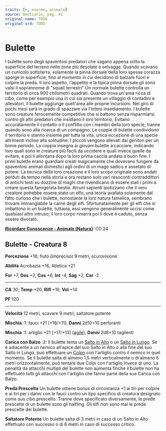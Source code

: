 ```yaml
---
traits: [n, enorme, animale]
source: Bestiario, pag. 42
original-name: TODO
original-srd: TODO
---
```


# Bulette

I bulette sono degli spaventosi predatori che vagano appena sotto la superficie
del terreno nelle zone più desolate e selvagge. Quando scavano un cunicolo
sottoterra, solamente la pinna dorsale della loro spessa corazza sporge in
superficie, fino al momento in cui decidono di balzare fuori e colpire la preda.
Il loro aspetto, l'appetito e la tipica pinna dorsale gli sono valsi il
soprannome di "squali terrestri" Un normale bulette controlla un territorio di
circa 900 chilometri quadrati. Quando trova un'area ricca di cibo, come per
esempio una in cui sia presente un villaggio di contadini e allevatori, il
bulette aggiunge quell'area alle proprie incursioni. Nel giro di pochi mesi sarà
in grado di spazzare via l'intero insediamento. I bulette sono creature
ferocemente competitive che si battono senza risparmiarsi contro gli altri
predatori che insidiano il loro territorio. Evitano accuratamente il contatto o
il conflitto con i membri della loro specie, tranne quando sono alla ricerca di
un compagno. Le coppie di bulette condividono il territorio e stanno insieme per
tutta la vita, unica eccezione di una specie altrimenti incline alla solitudine.
I piccoli vengono allevati dai genitori per un breve periodo. La coppia insegna
ai giovani bulette a cacciare, indicando loro quali sono le creature più facili
da uccidere e quali invece quelle da evitare, e poi li allontana dopo la loro
prima caccia andata a buon fine. I primi bulette erano guardiani creati
magicamente che dovevano fungere da spaventosi animali domestici agli ordini di
un mago sadico e assetato di potere. La tecnica della loro creazione e il loro
scopo originale sono andati perduti da tempo nella storia e ora restano solo
vari resoconti contraddittori di antichi testi su dozzine di maghi che
rivendicano di essere stati i primi a creare questa famigerata bestia. Alcuni
sapienti ipotizzano che il vero creatore potrebbe essere stato un elfo, una
teoria avallata solamente dal fatto curioso che i bulette, nonostante la loro
natura famelica, sembrano trovare immangiabile la carne degli elfi.
Sfortunatamente per gli elfi che si imbattono in un bulette, tuttavia, essi
vengono generalmente uccisi come qualsiasi altro intruso; il loro corpo rimarrà
poi lì dove è caduto, senza essere divorato.

**[Ricordare Conoscenze - Animale (Natura)](/azioni/abilita/ricordare-conoscenze)**:
CD 24

## Bulette - Creatura 8

**Percezione** +16; fiuto (impreciso) 9 metri, scurovisione

**Abilità** Acrobazia +16, Atletica +21

**For** +7, **Des** +2, **Cos** +6, **Int** -4, **Sag** +2, **Car** -2

---

**CA** 30; **Temp** +20, **Rifl** +16, **Vol** +14

**PF** 120

---

**Velocità** 12 metri, scavare 9 metri; saltatore potente

**Mischia** :1: fauci +21 \[+16/+11], **Danni** 2d10+10 perforanti

**Mischia** :1: artiglio +21 \[+17/+13] ([agile](/tratti/agile)), **Danni**
2d8+10 taglienti

**Carica con Balzo** :2: Il bulette tenta un
[Salto in Alto](/azioni/abilita/salto-in-alto) o un
[Salto in Lungo](/azioni/abilita/salto-in-lungo). Se è adiacente a un nemico
all'apice del suo Salto in Alto o alla fine del suo Salto in Lungo, può
effettuare un [Colpo](/azioni/base/colpire) con l'artiglio contro il nemico in
quel momento. Se il bulette salta di almeno 1,5 metri verticalmente o di almeno
6 metri orizzontalmente, può tentare due Colpi con l'artiglio invece di uno. La
penalità da attacchi multipli del bulette non aumenta finché il bulette non ha
effettuato tutti gli attacchi con l'artiglio che fanno parte della sua Carica
con Balzo.

**Preda Prescelta** Un bulette ottiene bonus di circostanza +1 ai tiri per
colpire e ai tiri per i danni con le fauci contro un tipo specifico di creatura
designato come suo cibo prescelto. Tranne dove specificato diversamente, le
prede prescelte di un bulette sono gli halfling. Gli elfi non sono mai le prede
prescelte dei bulette.

**Saltatore Potente** Un bulette salta di 3 metri in caso di un Salto in Alto
effettuato con successo o di 6 metri in caso di successo critico.
